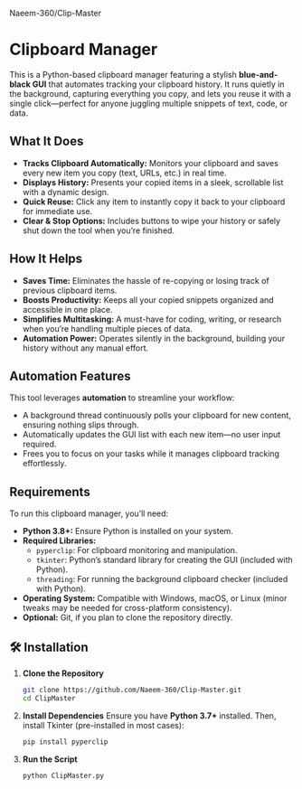 Naeem-360/Clip-Master
                    
# Clipboard Manager  
This is a Python-based clipboard manager featuring a stylish **blue-and-black GUI** that automates tracking your clipboard history. It runs quietly in the background, capturing everything you copy, and lets you reuse it with a single click—perfect for anyone juggling multiple snippets of text, code, or data.

## What It Does  
- **Tracks Clipboard Automatically:** Monitors your clipboard and saves every new item you copy (text, URLs, etc.) in real time.  
- **Displays History:** Presents your copied items in a sleek, scrollable list with a dynamic design.  
- **Quick Reuse:** Click any item to instantly copy it back to your clipboard for immediate use.  
- **Clear & Stop Options:** Includes buttons to wipe your history or safely shut down the tool when you’re finished.  

## How It Helps  
- **Saves Time:** Eliminates the hassle of re-copying or losing track of previous clipboard items.  
- **Boosts Productivity:** Keeps all your copied snippets organized and accessible in one place.  
- **Simplifies Multitasking:** A must-have for coding, writing, or research when you’re handling multiple pieces of data.  
- **Automation Power:** Operates silently in the background, building your history without any manual effort.  

## Automation Features  
This tool leverages **automation** to streamline your workflow:  
- A background thread continuously polls your clipboard for new content, ensuring nothing slips through.  
- Automatically updates the GUI list with each new item—no user input required.  
- Frees you to focus on your tasks while it manages clipboard tracking effortlessly.  

## Requirements  
To run this clipboard manager, you’ll need:  
- **Python 3.8+:** Ensure Python is installed on your system.  
- **Required Libraries:**  
  - `pyperclip`: For clipboard monitoring and manipulation.  
  - `tkinter`: Python’s standard library for creating the GUI (included with Python).  
  - `threading`: For running the background clipboard checker (included with Python).  
- **Operating System:** Compatible with Windows, macOS, or Linux (minor tweaks may be needed for cross-platform consistency).  
- **Optional:** Git, if you plan to clone the repository directly.  

## 🛠 Installation
1. **Clone the Repository**
   ```bash
   git clone https://github.com/Naeem-360/Clip-Master.git
   cd ClipMaster
   ```
2. **Install Dependencies**
   Ensure you have **Python 3.7+** installed. Then, install Tkinter (pre-installed in most cases):
   ```bash
   pip install pyperclip
   ```
3. **Run the Script**
   ```bash
   python ClipMaster.py
   ```

